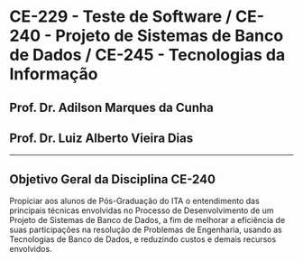 # CE-229 - Teste de Software / CE-240 - Projeto de Sistemas de Banco de Dados / CE-245 - Tecnologias da Informação

## Prof. Dr. Adilson Marques da Cunha
## Prof. Dr. Luiz Alberto Vieira Dias

---------------------------------

## Objetivo Geral da Disciplina CE-240

Propiciar aos alunos de Pós-Graduação do ITA o entendimento das principais técnicas envolvidas no Processo de Desenvolvimento de um Projeto de Sistemas de Banco de Dados, a fim de melhorar a eficiência de suas participações na resolução de Problemas de Engenharia, usando as Tecnologias de Banco de Dados, e reduzindo custos e demais recursos envolvidos.

